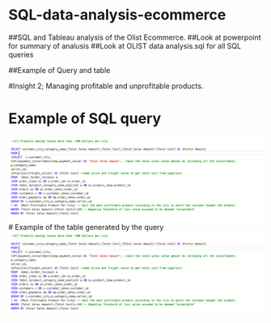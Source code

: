 # SQL-data-analysis-ecommerce

##SQL and Tableau analysis of the Olist Ecommerce.
##Look at powerpoint for summary of analusis 
##Look at OLIST data analysis.sql for all SQL queries

##Example of Query and table

#Insight 2; Managing profitable and unprofitable products.
# Example of SQL query
<img src="https://raw.githubusercontent.com/nnyase/SQL-data-analysis-ecommerce/main/sql-query-loss-margin-per-city-per-product.png"/>
# Example of the table generated by the query
<img src="https://raw.githubusercontent.com/nnyase/SQL-data-analysis-ecommerce/main/sql-query-loss-margin-per-city-per-product.png"/>

